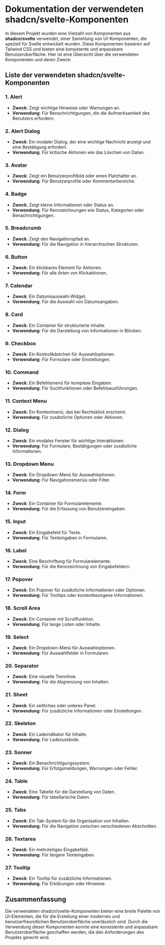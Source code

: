 # Dokumentation der verwendeten shadcn/svelte-Komponenten

In diesem Projekt wurden eine Vielzahl von Komponenten aus **shadcn/svelte** verwendet, einer Sammlung von UI-Komponenten, die speziell für Svelte entwickelt wurden. Diese Komponenten basieren auf Tailwind CSS und bieten eine konsistente und anpassbare Benutzeroberfläche. Hier ist eine Übersicht über die verwendeten Komponenten und deren Zweck:


## **Liste der verwendeten shadcn/svelte-Komponenten**

### **1. Alert**
- **Zweck**: Zeigt wichtige Hinweise oder Warnungen an.
- **Verwendung**: Für Benachrichtigungen, die die Aufmerksamkeit des Benutzers erfordern.

### **2. Alert Dialog**
- **Zweck**: Ein modaler Dialog, der eine wichtige Nachricht anzeigt und eine Bestätigung erfordert.
- **Verwendung**: Für kritische Aktionen wie das Löschen von Daten.

### **3. Avatar**
- **Zweck**: Zeigt ein Benutzerprofilbild oder einen Platzhalter an.
- **Verwendung**: Für Benutzerprofile oder Kommentarbereiche.

### **4. Badge**
- **Zweck**: Zeigt kleine Informationen oder Status an.
- **Verwendung**: Für Kennzeichnungen wie Status, Kategorien oder Benachrichtigungen.

### **5. Breadcrumb**
- **Zweck**: Zeigt den Navigationspfad an.
- **Verwendung**: Für die Navigation in hierarchischen Strukturen.

### **6. Button**
- **Zweck**: Ein klickbares Element für Aktionen.
- **Verwendung**: Für alle Arten von Klickaktionen.

### **7. Calendar**
- **Zweck**: Ein Datumsauswahl-Widget.
- **Verwendung**: Für die Auswahl von Datumsangaben.

### **8. Card**
- **Zweck**: Ein Container für strukturierte Inhalte.
- **Verwendung**: Für die Darstellung von Informationen in Blöcken.

### **9. Checkbox**
- **Zweck**: Ein Kontrollkästchen für Auswahloptionen.
- **Verwendung**: Für Formulare oder Einstellungen.

### **10. Command**
- **Zweck**: Ein Befehlsmenü für komplexe Eingaben.
- **Verwendung**: Für Suchfunktionen oder Befehlsausführungen.

### **11. Context Menu**
- **Zweck**: Ein Kontextmenü, das bei Rechtsklick erscheint.
- **Verwendung**: Für zusätzliche Optionen oder Aktionen.

### **12. Dialog**
- **Zweck**: Ein modales Fenster für wichtige Interaktionen.
- **Verwendung**: Für Formulare, Bestätigungen oder zusätzliche Informationen.

### **13. Dropdown Menu**
- **Zweck**: Ein Dropdown-Menü für Auswahloptionen.
- **Verwendung**: Für Navigationsmenüs oder Filter.

### **14. Form**
- **Zweck**: Ein Container für Formularelemente.
- **Verwendung**: Für die Erfassung von Benutzereingaben.

### **15. Input**
- **Zweck**: Ein Eingabefeld für Texte.
- **Verwendung**: Für Texteingaben in Formularen.

### **16. Label**
- **Zweck**: Eine Beschriftung für Formularelemente.
- **Verwendung**: Für die Kennzeichnung von Eingabefeldern.

### **17. Popover**
- **Zweck**: Ein Popover für zusätzliche Informationen oder Optionen.
- **Verwendung**: Für Tooltips oder kontextbezogene Informationen.

### **18. Scroll Area**
- **Zweck**: Ein Container mit Scrollfunktion.
- **Verwendung**: Für lange Listen oder Inhalte.

### **19. Select**
- **Zweck**: Ein Dropdown-Menü für Auswahloptionen.
- **Verwendung**: Für Auswahlfelder in Formularen.

### **20. Separator**
- **Zweck**: Eine visuelle Trennlinie.
- **Verwendung**: Für die Abgrenzung von Inhalten.

### **21. Sheet**
- **Zweck**: Ein seitliches oder unteres Panel.
- **Verwendung**: Für zusätzliche Informationen oder Einstellungen.

### **22. Skeleton**
- **Zweck**: Ein Ladeindikator für Inhalte.
- **Verwendung**: Für Ladezustände.

### **23. Sonner**
- **Zweck**: Ein Benachrichtigungssystem.
- **Verwendung**: Für Erfolgsmeldungen, Warnungen oder Fehler.

### **24. Table**
- **Zweck**: Eine Tabelle für die Darstellung von Daten.
- **Verwendung**: Für tabellarische Daten.

### **25. Tabs**
- **Zweck**: Ein Tab-System für die Organisation von Inhalten.
- **Verwendung**: Für die Navigation zwischen verschiedenen Abschnitten.

### **26. Textarea**
- **Zweck**: Ein mehrzeiliges Eingabefeld.
- **Verwendung**: Für längere Texteingaben.

### **27. Tooltip**
- **Zweck**: Ein Tooltip für zusätzliche Informationen.
- **Verwendung**: Für Erklärungen oder Hinweise.


## **Zusammenfassung**
Die verwendeten shadcn/svelte-Komponenten bieten eine breite Palette von UI-Elementen, die für die Erstellung einer modernen und benutzerfreundlichen Benutzeroberfläche unerlässlich sind. Durch die Verwendung dieser Komponenten konnte eine konsistente und anpassbare Benutzeroberfläche geschaffen werden, die den Anforderungen des Projekts gerecht wird.